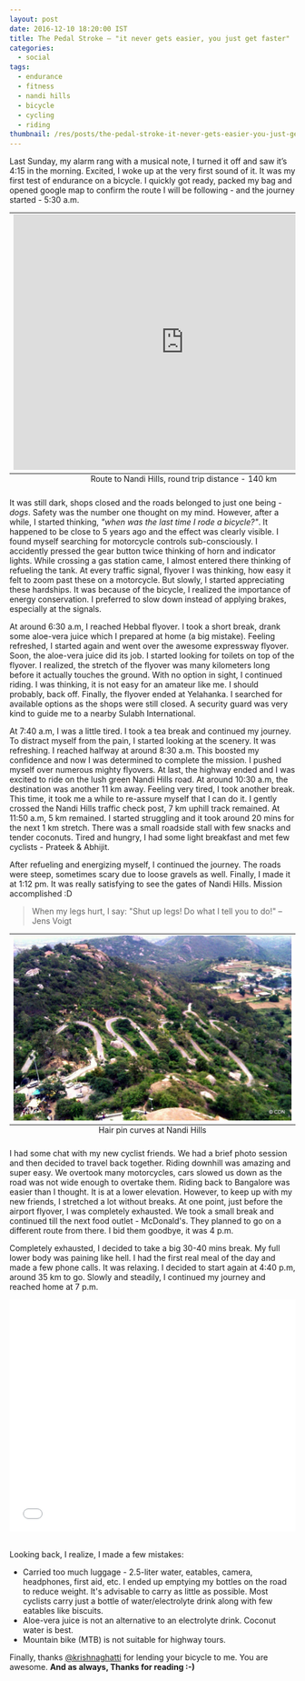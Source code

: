 ```yaml
---
layout: post
date: 2016-12-10 18:20:00 IST
title: The Pedal Stroke – "it never gets easier, you just get faster"
categories:
  - social
tags:
  - endurance
  - fitness
  - nandi hills
  - bicycle
  - cycling
  - riding
thumbnail: /res/posts/the-pedal-stroke-it-never-gets-easier-you-just-get-faster/at-nandi-hills.jpg
---
```


Last Sunday, my alarm rang with a musical note, I turned it off and saw it’s 4:15 in the morning. Excited, I woke up at the very first sound of it. It was my first test of endurance on a bicycle. I quickly got ready, packed my bag and opened google map to confirm the route I will be following - and the journey started - 5:30 a.m.

<div align="center"><table class="map">
  <caption align="bottom">Route to Nandi Hills, round trip distance - 140 km</caption>
  <tr>
    <td><iframe src="https://www.google.com/maps/embed?pb=!1m34!1m12!1m3!1d267181.29474123695!2d77.36251934132298!3d13.155823622984464!2m3!1f0!2f0!3f0!3m2!1i1024!2i768!4f13.1!4m19!3e0!4m5!1s0x3bae14067cca9bdd%3A0x111bbe37cc24e71a!2sThe+Leela+Palace%2C+Bengaluru%2C+Karnataka!3m2!1d12.960146!2d77.648496!4m5!1s0x3bae16356906d16d%3A0x13be180806d255b7!2sPalace+Ground%2C+Jayamahal%2C+Bengaluru%2C+Karnataka!3m2!1d13.01029!2d77.583947!4m5!1s0x3bb1e445ebfcea17%3A0x1639f72959196608!2sNandi+Hills%2C+Karnataka!3m2!1d13.370154!2d77.6834551!5e0!3m2!1sen!2sin!4v1481320151465" width="600" height="450" frameborder="0" style="border:0" allowfullscreen></iframe></td>
  </tr>
</table></div>

It was still dark, shops closed and the roads belonged to just one being - *dogs*. Safety was the number one thought on my mind. However, after a while, I started thinking, *"when was the last time I rode a bicycle?"*. It happened to be close to 5 years ago and the effect was clearly visible. I found myself searching for motorcycle controls sub-consciously. I accidently pressed the gear button twice thinking of horn and indicator lights. While crossing a gas station came, I almost entered there thinking of refueling the tank. At every traffic signal, flyover I was thinking, how easy it felt to zoom past these on a motorcycle. But slowly, I started appreciating these hardships. It was because of the bicycle, I realized the importance of energy conservation. I preferred to slow down instead of applying brakes, especially at the signals.

At around 6:30 a.m, I reached Hebbal flyover. I took a short break, drank some aloe-vera juice which I prepared at home (a big mistake). Feeling refreshed, I started again and went over the awesome expressway flyover. Soon, the aloe-vera juice did its job. I started looking for toilets on top of the flyover. I realized, the stretch of the flyover was many kilometers long before it actually touches the ground. With no option in sight, I continued riding. I was thinking, it is not easy for an amateur like me. I should probably, back off. Finally, the flyover ended at Yelahanka. I searched for available options as the shops were still closed. A security guard was very kind to guide me to a nearby Sulabh International.

At 7:40 a.m, I was a little tired. I took a tea break and continued my journey. To distract myself from the pain, I started looking at the scenery. It was refreshing. I reached halfway at around 8:30 a.m. This boosted my confidence and now I was determined to complete the mission. I pushed myself over numerous mighty flyovers. At last, the highway ended and I was excited to ride on the lush green Nandi Hills road. At around 10:30 a.m, the destination was another 11 km away. Feeling very tired, I took another break. This time, it took me a while to re-assure myself that I can do it. I gently crossed the Nandi Hills traffic check post, 7 km uphill track remained. At 11:50 a.m, 5 km remained. I started struggling and it took around 20 mins for the next 1 km stretch. There was a small roadside stall with few snacks and tender coconuts. Tired and hungry, I had some light breakfast and met few cyclists - Prateek & Abhijit.

After refueling and energizing myself, I continued the journey. The roads were steep, sometimes scary due to loose gravels as well. Finally, I made it at 1:12 pm. It was really satisfying to see the gates of Nandi Hills. Mission accomplished :D

> When my legs hurt, I say: "Shut up legs! Do what I tell you to do!" – Jens Voigt

<table class="image">
  <caption align="bottom">Hair pin curves at Nandi Hills</caption>
  <tr>
    <td><img style="margin-bottom: 0px" src="/res/posts/the-pedal-stroke-it-never-gets-easier-you-just-get-faster/hair-pin-at-nandi-hills.jpg" alt="Hair pin curves at Nandi Hills"/></td>
  </tr>
</table>

I had some chat with my new cyclist friends. We had a brief photo session and then decided to travel back together. Riding downhill was amazing and super easy. We overtook many motorcycles, cars slowed us down as the road was not wide enough to overtake them. Riding back to Bangalore was easier than I thought. It is at a lower elevation. However, to keep up with my new friends, I stretched a lot without breaks. At one point, just before the airport flyover, I was completely exhausted. We took a small break and continued till the next food outlet - McDonald's. They planned to go on a different route from there. I bid them goodbye, it was 4 p.m.

Completely exhausted, I decided to take a big 30-40 mins break. My full lower body was paining like hell. I had the first real meal of the day and made a few phone calls. It was relaxing. I decided to start again at 4:40 p.m, around 35 km to go. Slowly and steadily, I continued my journey and reached home at 7 p.m.

<div style="position: relative; padding-bottom: 81%; height: 0; overflow: hidden;"><iframe id="iframe" src="/photos/album/endurance-to-nandi-hills/gallery/" scrolling="no" frameborder="0"style='width:100%; height:100%; position: absolute; top:0; left:0;' ></iframe></div><br />

Looking back, I realize, I made a few mistakes:

* Carried too much luggage - 2.5-liter water, eatables, camera, headphones, first aid, etc. I ended up emptying my bottles on the road to reduce weight. It's advisable to carry as little as possible. Most cyclists carry  just a bottle of water/electrolyte drink along with few eatables like biscuits.
* Aloe-vera juice is not an alternative to an electrolyte drink. Coconut water is best.
* Mountain bike (MTB) is not suitable for highway tours.

Finally, thanks [@krishnaghatti](https://twitter.com/krishnaghatti) for lending your bicycle to me. You are awesome. **And as always, Thanks for reading :-)**
